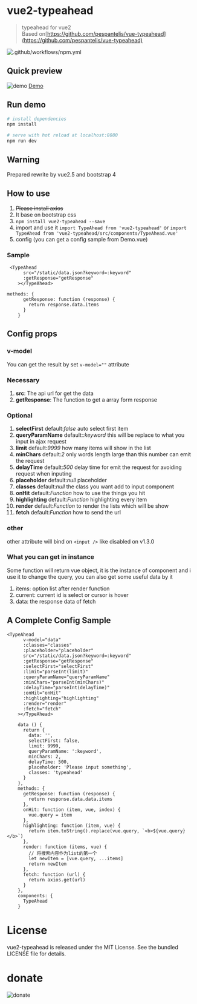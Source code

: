 # vue2-typeahead

> typeahead for vue2  
> Based on[https://github.com/pespantelis/vue-typeahead](https://github.com/pespantelis/vue-typeahead)

![.github/workflows/npm.yml](https://github.com/mizuka-wu/vue2-typeahead/workflows/.github/workflows/npm.yml/badge.svg)

## Quick preview

![demo](https://github.com/mizuka-wu/vue2-typeahead/blob/master/src/assets/demo.gif?raw=true)
[Demo](https://www.mizuka.top/vue2-typeahead/)

## Run demo

```bash
# install dependencies
npm install

# serve with hot reload at localhost:8080
npm run dev

```

## Warning

Prepared rewrite by vue2.5 and bootstrap 4

## How to use

1. ~~Please install axios~~
2. It base on bootstrap css
3. `npm install vue2-typeahead --save`
4. import and use it `import TypeAhead from 'vue2-typeahead'` or `import TypeAhead from 'vue2-typeahead/src/components/TypeAhead.vue'`
5. config (you can get a config sample from Demo.vue)

### Sample

```
 <TypeAhead
      src="/static/data.json?keyword=:keyword"
      :getResponse="getResponse"
    ></TypeAhead>

```

```
methods: {
      getResponse: function (response) {
        return response.data.items
      }
    }
```

## Config props

### v-model

You can get the result by set `v-model=""` attribute

### Necessary

1. **src**: The api url for get the data
2. **getResponse**: The function to get a array form response

### Optional

1. **selectFirst** default:_false_ auto select first item
2. **queryParamName** default:_:keyword_ this will be replace to what you input in ajax request
3. **limit** default:_9999_ how many items will show in the list
4. **minChars** default:_2_ only words length large than this number can emit the request
5. **delayTime** default:_500_ delay time for emit the request for avoiding request when inputing
6. **placeholder** default:_null_ placeholder
7. **classes** default:_null_ the class you want add to input component
8. **onHit** default:_Function_ how to use the things you hit
9. **highlighting** default:_Function_ highlighting every item
10. **render** default:_Function_ to render the lists which will be show
11. **fetch** default:_Function_ how to send the url

### other

other attribute will bind on `<input />` like disabled on v1.3.0

### What you can get in instance

Some function will return vue object, it is the instance of component and i use it to change the query, you can also get some useful data by it

1. items: option list after render function
2. current: current id is select or cursor is hover
3. data: the response data of fetch

## A Complete Config Sample

```
<TypeAhead
      v-model="data"
      :classes="classes"
      :placeholder="placeholder"
      src="/static/data.json?keyword=:keyword"
      :getResponse="getResponse"
      :selectFirst="selectFirst"
      :limit="parseInt(limit)"
      :queryParamName="queryParamName"
      :minChars="parseInt(minChars)"
      :delayTime="parseInt(delayTime)"
      :onHit="onHit"
      :highlighting="highlighting"
      :render="render"
      :fetch="fetch"
    ></TypeAhead>
```

```
    data () {
      return {
        data: '',
        selectFirst: false,
        limit: 9999,
        queryParamName: ':keyword',
        minChars: 2,
        delayTime: 500,
        placeholder: 'Please input something',
        classes: 'typeahead'
      }
    },
    methods: {
      getResponse: function (response) {
        return response.data.data.items
      },
      onHit: function (item, vue, index) {
        vue.query = item
      },
      highlighting: function (item, vue) {
        return item.toString().replace(vue.query, `<b>${vue.query}</b>`)
      },
      render: function (items, vue) {
        // 将搜索内容作为list的第一个
        let newItem = [vue.query, ...items]
        return newItem
      },
      fetch: function (url) {
        return axios.get(url)
      }
    },
    components: {
      TypeAhead
    }
```

# License

vue2-typeahead is released under the MIT License. See the bundled LICENSE file for details.

# donate

![donate](https://www.mizuka.top/assets/donate.jpg)
